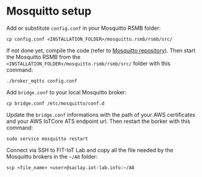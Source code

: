 # Mosquitto setup

Add or substitute `config.conf` in your Mosquitto RSMB folder:

    cp config.conf <INSTALLATION_FOLDER>/mosquitto.rsmb/rsmb/src/ 

If not done yet, compile the code (refer to [Mosquitto repository](https://github.com/eclipse/mosquitto.rsmb)). Then start the Mosquitto RSMB from the `<INSTALLATION_FOLDER>/mosquitto.rsmb/rsmb/src/` folder with this command:

    ./broker_mqtts config.conf

Add `bridge.conf` to your local Mosquitto broker:

    cp bridge.conf /etc/mosquitto/conf.d

Update the `bridge.conf` informations with the path of your AWS certificates and your AWS IoTCore ATS endpoint url. Then restart the borker with this command:

    sudo service mosquitto restart


Connect via SSH to FIT-IoT Lab and copy all the file needed by the Mosquitto brokers in the `~/A8` folder:

    scp <file_name> <user>@saclay.iot-lab.info:~/A8